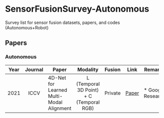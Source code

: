 # SensorFusionSurvey-Autonomous
Survey list for sensor fusion datasets, papers, and codes (Autonomous+Robot)

<!--Paper-->
## Papers
### Autonomous
| Year | Journal | Paper | Modality | Fusion | Link | Remarks | Read |
| :----: | :----: | ---- | :----: | :----: | :----: | ---- | :----: |
| 2021 | ICCV | 4D-Net for Learned Multi-Modal Alignment | L (Temporal 3D Point) + C (Temporal RGB)  | Private | [Paper]([https://arxiv.org/pdf/2004.12165.pdf](https://openaccess.thecvf.com/content/ICCV2021/papers/Piergiovanni_4D-Net_for_Learned_Multi-Modal_Alignment_ICCV_2021_paper.pdf)) | * Google Research | $$a$$ |
